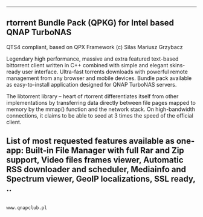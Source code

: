
 ----------------------------------------------------------------------------
 rtorrent Bundle Pack (QPKG) for Intel based QNAP TurboNAS
 ----------------------------------------------------------------------------
 QTS4 compliant, based on QPX Framework (c) Silas Mariusz Grzybacz


 Legendary high performance, massive and extra featured text-based bittorrent
 client written in C++ combined with simple and elegant skins-ready
 user interface. Ultra-fast torrents downloads with powerful remote management
 from any browser and mobile devices. Bundle pack available as easy-to-install
 application designed for QNAP TurboNAS servers.

 The libtorrent library – heart of rtorrent differentiates itself from other
 implementations by transferring data directly between file pages mapped
 to memory by the mmap() function and the network stack. On high-bandwidth
 connections, it claims to be able to seed at 3 times the speed
 of the official client.

 List of most requested features available as one-app: Built-in File Manager
 with full Rar and Zip support, Video files frames viewer, Automatic RSS
 downloader and scheduler, Mediainfo and Spectrum viewer, GeoIP
 localizations, SSL ready, ..
 ----------------------------------------------------------------------------
                                                              www.qnapclub.pl


